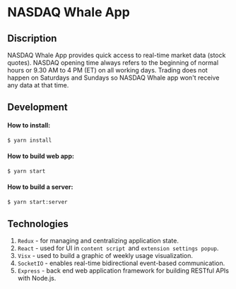 # NASDAQ Whale App

## Discription

NASDAQ Whale App provides quick access to real-time market data (stock quotes). NASDAQ opening time always refers to the beginning of normal hours or 9.30 AM to 4 PM (ET) on all working days. Trading does not happen on Saturdays and Sundays so NASDAQ Whale app won't receive any data at that time. 

## Development

#### How to install:
```bash
$ yarn install
```

#### How to build web app:
```bash
$ yarn start
```

#### How to build a server:
```bash
$ yarn start:server
```

## Technologies
1. `Redux` - for managing and centralizing application state.
2. `React` - used for UI in `content script `and `extension settings popup`.
3. `Visx` - used to build a graphic of weekly usage visualization.
4. `SocketIO` - enables real-time bidirectional event-based communication.
5. `Express` - back end web application framework for building RESTful APIs with Node.js.

